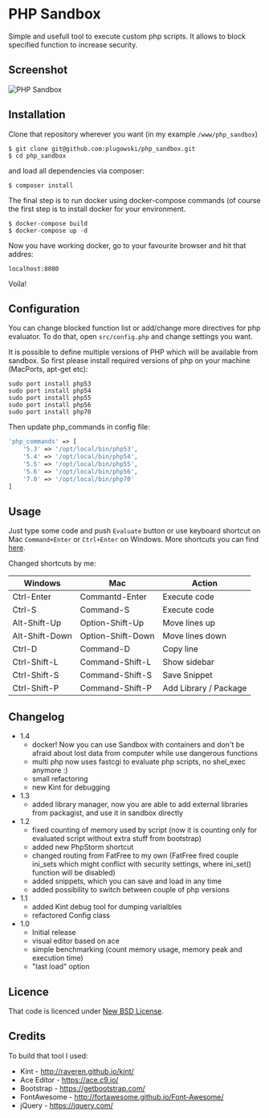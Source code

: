 # PHP Sandbox

Simple and usefull tool to execute custom php scripts. It allows to block specified function to increase security.

## Screenshot

<img src="http://blog.lugowski.eu/wp-content/uploads/2016/02/php_sandbox.png?v=1.1" alt="PHP Sandbox" border="0" />

## Installation

Clone that repository wherever you want (in my example `/www/php_sandbox`)

```
$ git clone git@github.com:plugowski/php_sandbox.git
$ cd php_sandbox
```

and load all dependencies via composer:


```
$ composer install
```

The final step is to run docker using docker-compose commands (of course the first step is to install docker for your environment.

```
$ docker-compose build
$ docker-compose up -d
```

Now you have working docker, go to your favourite browser and hit that addres:

```
localhost:8080
```

Voila!

## Configuration

You can change blocked function list or add/change more directives for php evaluator. To do that, open `src/config.php` 
and change settings you want.

It is possible to define multiple versions of PHP which will be available from sandbox. So first please install required versions of php on your machine (MacPorts, apt-get etc):

```
sudo port install php53
sudo port install php54
sudo port install php55
sudo port install php56
sudo port install php70
```

Then update php_commands in config file:

```php
'php_commands' => [
    '5.3' => '/opt/local/bin/php53',
    '5.4' => '/opt/local/bin/php54',
    '5.5' => '/opt/local/bin/php55',
    '5.6' => '/opt/local/bin/php56',
    '7.0' => '/opt/local/bin/php70'
]
```

## Usage

Just type some code and push `Evaluate` button or use keyboard shortcut on Mac `Command+Enter` or `Ctrl+Enter` on Windows.
More shortcuts you can find [here](https://github.com/ajaxorg/ace/wiki/Default-Keyboard-Shortcuts).

Changed shortcuts by me:

Windows | Mac | Action
--- | --- | ---
Ctrl-Enter | Commantd-Enter | Execute code
Ctrl-S | Command-S | Execute code
Alt-Shift-Up | Option-Shift-Up | Move lines up
Alt-Shift-Down | Option-Shift-Down | Move lines down
Ctrl-D | Command-D | Copy line
Ctrl-Shift-L | Command-Shift-L | Show sidebar
Ctrl-Shift-S | Command-Shift-S | Save Snippet
Ctrl-Shift-P | Command-Shift-P | Add Library / Package

## Changelog

- 1.4
  - docker! Now you can use Sandbox with containers and don't be afraid about lost data from computer while use dangerous functions
  - multi php now uses fastcgi to evaluate php scripts, no shel_exec anymore :)
  - small refactoring
  - new Kint for debugging
- 1.3
  - added library manager, now you are able to add external libraries from packagist, and use it in sandbox directly
- 1.2
  - fixed counting of memory used by script (now it is counting only for evaluated script without extra stuff from bootstrap)
  - added new PhpStorm shortcut
  - changed routing from FatFree to my own (FatFree fired couple ini_sets which might conflict with security settings, where  ini_set() function will be disabled)
  - added snippets, which you can save and load in any time
  - added possibility to switch between couple of php versions
- 1.1
  - added Kint debug tool for dumping varialbles
  - refactored Config class
- 1.0
  - Initial release
  - visual editor based on ace
  - simple benchmarking (count memory usage, memory peak and execution time)
  - "last load" option

## Licence

That code is licenced under [New BSD License](https://opensource.org/licenses/BSD-3-Clause).

## Credits

To build that tool I used:

- Kint - http://raveren.github.io/kint/
- Ace Editor - https://ace.c9.io/
- Bootstrap - https://getbootstrap.com/
- FontAwesome - http://fortawesome.github.io/Font-Awesome/
- jQuery - https://jquery.com/
